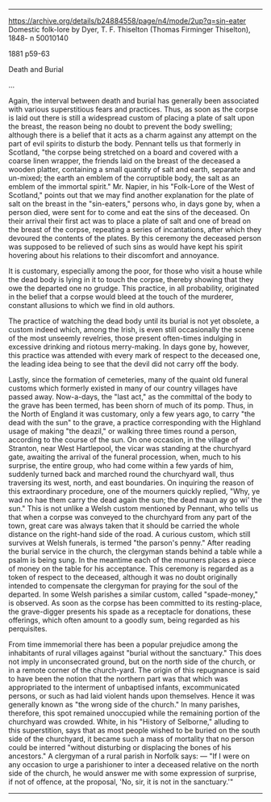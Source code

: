

---


https://archive.org/details/b24884558/page/n4/mode/2up?q=sin-eater
Domestic folk-lore
by Dyer, T. F. Thiselton (Thomas Firminger Thiselton), 1848- n 50010140

1881
p59-63

Death and Burial

...

Again, the interval between death and burial has generally been associated with various superstitious fears and practices. Thus, as soon as the corpse is laid out there is still a widespread custom of placing a plate of salt upon the breast, the reason being no doubt to prevent the body swelling; although there is a belief that it acts as a charm against any attempt on the part of evil spirits to disturb the body. Pennant tells us that formerly in Scotland, "the corpse being stretched on a board and covered with a coarse linen wrapper, the friends laid on the breast of the deceased a wooden platter, containing a small quantity of salt and earth, separate and un-mixed; the earth an emblem of the corruptible body, the salt as an emblem of the immortal spirit." Mr. Napier, in his "Folk-Lore of the West of Scotland," points out that we may find another explanation for the plate of salt on the breast in the "sin-eaters," persons who, in days gone by, when a person died, were sent for to come and eat the sins of the deceased. On their arrival their first act was to place a plate of salt and one of bread on the breast of the corpse, repeating a series of incantations, after which they devoured the contents of the plates. By this ceremony the deceased person was supposed to be relieved of such sins as would have kept his spirit hovering about his relations to their discomfort and annoyance.

It is customary, especially among the poor, for those who visit a house while the dead body is lying in it to touch the corpse, thereby showing that they owe the departed one no grudge. This practice, in all probability, originated in the belief that a corpse would bleed at the touch of the murderer, constant allusions to which we find in old authors.

The practice of watching the dead body until its burial is not yet obsolete, a custom indeed which, among the Irish, is even still occasionally the scene of the most unseemly revelries, those present often-times indulging in excessive drinking and riotous merry-making. In days gone by, however, this practice was attended with every mark of respect to the deceased one, the leading idea being to see that the devil did not carry off the body.

Lastly, since the formation of cemeteries, many of the quaint old funeral customs which formerly existed in many of our country villages have passed away. Now-a-days, the "last act," as the committal of the body to the grave has been termed, has been shorn of much of its pomp. Thus, in the North of England it was customary, only a few years ago, to carry "the dead with the sun" to the grave, a practice corresponding with the Highland usage of making "the deazil," or walking three times round a person, according to the course of the sun. On one occasion, in the village of Stranton, near West Hartlepool, the vicar was standing at the churchyard gate, awaiting the arrival of the funeral procession, when, much to his surprise, the entire group, who had come within a few yards of him, suddenly turned back and marched round the churchyard wall, thus traversing its west, north, and east boundaries. On inquiring the reason of this extraordinary procedure, one of the mourners quickly replied, "Why, ye wad no hae them carry the dead again the sun; the dead maun ay go wi' the sun." This is not unlike a Welsh custom mentioned by Pennant, who tells us that when a corpse was conveyed to the churchyard from any part of the town, great care was always taken that it should be carried the whole distance on the right-hand side of the road. A curious custom, which still survives at Welsh funerals, is termed "the parson's penny." After reading the burial service in the church, the clergyman stands behind a table while a psalm is being sung. In the meantime each of the mourners places a piece of money on the table for his acceptance. This ceremony is regarded as a token of respect to the deceased, although it was no doubt originally intended to compensate the clergyman for praying for the soul of the departed. In some Welsh parishes a similar custom, called "spade-money," is observed. As soon as the corpse has been committed to its resting-place, the grave-digger presents his spade as a receptacle for donations, these offerings, which often amount to a goodly sum, being regarded as his perquisites.

From time immemorial there has been a popular prejudice among the inhabitants of rural villages against "burial without the sanctuary." This does not imply in unconsecrated ground, but on the north side of the church, or in a remote corner of the church-yard. The origin of this repugnance is said to have been the notion that the northern part was that which was appropriated to the interment of unbaptised infants, excommunicated persons, or such as had laid violent hands upon themselves. Hence it was generally known as "the wrong side of the church." In many parishes, therefore, this spot remained unoccupied while the remaining portion of the churchyard was crowded. White, in his "History of Selborne," alluding to this superstition, says that as most people wished to be buried on the south side of the churchyard, it became such a mass of mortality that no person could be interred "without disturbing or displacing the bones of his ancestors." A clergyman of a rural parish in Norfolk says: — "If I were on any occasion to urge a parishioner to inter a deceased relative on the north side of the church, he would answer me with some expression of surprise, if not of offence, at the proposal, 'No, sir, it is not in the sanctuary.'"

---

